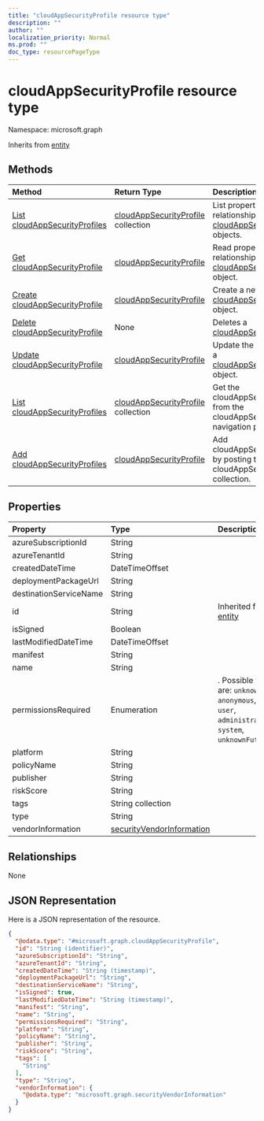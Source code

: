 ```yaml
---
title: "cloudAppSecurityProfile resource type"
description: ""
author: ""
localization_priority: Normal
ms.prod: ""
doc_type: resourcePageType
---
```


# cloudAppSecurityProfile resource type


Namespace: microsoft.graph




Inherits from [entity](../resources/entity.md)

## Methods
|Method|Return Type|Description|
|:---|:---|:---|
|[List cloudAppSecurityProfiles](../api/cloudappsecurityprofile-list.md)|[cloudAppSecurityProfile](../resources/cloudappsecurityprofile.md) collection|List properties and relationships of the [cloudAppSecurityProfile](../resources/cloudappsecurityprofile.md) objects.|
|[Get cloudAppSecurityProfile](../api/cloudappsecurityprofile-get.md)|[cloudAppSecurityProfile](../resources/cloudappsecurityprofile.md)|Read properties and relationships of the [cloudAppSecurityProfile](../resources/cloudappsecurityprofile.md) object.|
|[Create cloudAppSecurityProfile](../api/cloudappsecurityprofile-create.md)|[cloudAppSecurityProfile](../resources/cloudappsecurityprofile.md)|Create a new [cloudAppSecurityProfile](../resources/cloudappsecurityprofile.md) object.|
|[Delete cloudAppSecurityProfile](../api/cloudappsecurityprofile-delete.md)|None|Deletes a [cloudAppSecurityProfile](../resources/cloudappsecurityprofile.md).|
|[Update cloudAppSecurityProfile](../api/cloudappsecurityprofile-update.md)|[cloudAppSecurityProfile](../resources/cloudappsecurityprofile.md)|Update the properties of a [cloudAppSecurityProfile](../resources/cloudappsecurityprofile.md) object.|
|[List cloudAppSecurityProfiles](../api/security-list-cloudappsecurityprofiles.md)|[cloudAppSecurityProfile](../resources/cloudappsecurityprofile.md) collection|Get the cloudAppSecurityProfiles from the cloudAppSecurityProfiles navigation property.|
|[Add cloudAppSecurityProfiles](../api/security-post-cloudappsecurityprofiles.md)|[cloudAppSecurityProfile](../resources/cloudappsecurityprofile.md)|Add cloudAppSecurityProfiles by posting to the cloudAppSecurityProfiles collection.|

## Properties
|Property|Type|Description|
|:---|:---|:---|
|azureSubscriptionId|String||
|azureTenantId|String||
|createdDateTime|DateTimeOffset||
|deploymentPackageUrl|String||
|destinationServiceName|String||
|id|String| Inherited from [entity](../resources/entity.md)|
|isSigned|Boolean||
|lastModifiedDateTime|DateTimeOffset||
|manifest|String||
|name|String||
|permissionsRequired|Enumeration|. Possible values are: `unknown`, `anonymous`, `guest`, `user`, `administrator`, `system`, `unknownFutureValue`.|
|platform|String||
|policyName|String||
|publisher|String||
|riskScore|String||
|tags|String collection||
|type|String||
|vendorInformation|[securityVendorInformation](../resources/securityvendorinformation.md)||

## Relationships
None

## JSON Representation
Here is a JSON representation of the resource.
<!-- {
  "blockType": "resource",
  "keyProperty": "id",
  "@odata.type": "microsoft.graph.cloudAppSecurityProfile",
  "baseType": "microsoft.graph.entity",
  "openType": true
}
-->
``` json
{
  "@odata.type": "#microsoft.graph.cloudAppSecurityProfile",
  "id": "String (identifier)",
  "azureSubscriptionId": "String",
  "azureTenantId": "String",
  "createdDateTime": "String (timestamp)",
  "deploymentPackageUrl": "String",
  "destinationServiceName": "String",
  "isSigned": true,
  "lastModifiedDateTime": "String (timestamp)",
  "manifest": "String",
  "name": "String",
  "permissionsRequired": "String",
  "platform": "String",
  "policyName": "String",
  "publisher": "String",
  "riskScore": "String",
  "tags": [
    "String"
  ],
  "type": "String",
  "vendorInformation": {
    "@odata.type": "microsoft.graph.securityVendorInformation"
  }
}
```

